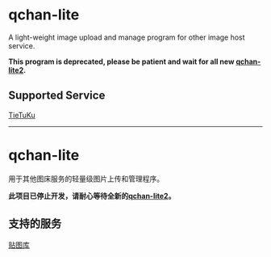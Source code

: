 qchan-lite
==========

A light-weight image upload and manage program for other image host service.

**This program is deprecated, please be patient and wait for all new [qchan-lite2](https://github.com/qakcn/qchan-lite/tree/qchan-lite2).**


## Supported Service

[TieTuKu](http://tietuku.com)

----------
qchan-lite
==========

用于其他图床服务的轻量级图片上传和管理程序。

**此项目已停止开发，请耐心等待全新的[qchan-lite2](https://github.com/qakcn/qchan-lite/tree/qchan-lite2)。**

## 支持的服务

[贴图库](http://tietuku.com)
